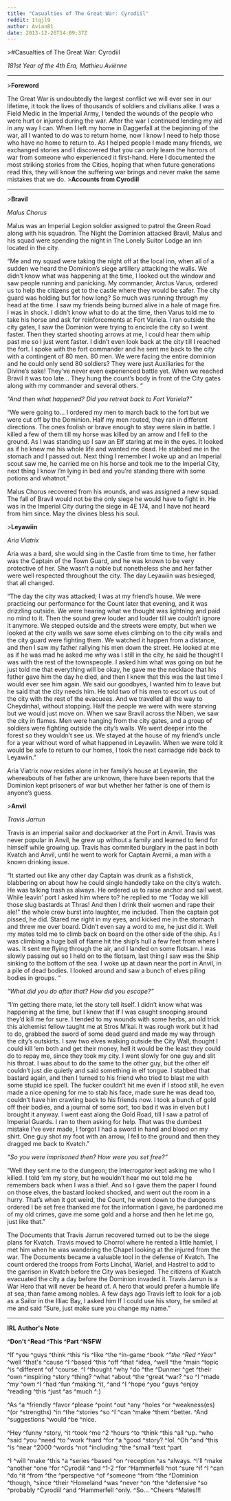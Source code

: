```yaml
---
title: "Casualties of The Great War: Cyrodiil"
reddit: 1tqjl9
author: Avian81
date: 2013-12-26T14:09:37Z
---
```


&gt;#Casualties of The Great War: Cyrodiil

 *181st Year of the 4th Era, Mathieu Aviènne*
*****
&gt;**Foreword** 

The Great War is undoubtedly the largest conflict we will ever see in our lifetime, it took the lives of thousands of soldiers and civilians alike. I was a Field Medic in the Imperial Army, I tended the wounds of the people who were hurt or injured during the war. After the war I continued lending my aid in any way I can. When I left my home in Daggerfall at the beginning of the war, all I wanted to do was to return home, now I know I need to help those who have no home to return to. As I helped people I made many friends, we exchanged stories and I discovered that you can only learn the horrors of war from someone who experienced it first-hand. Here I documented the most striking stories from the Cities, hoping that when future generations read this, they will know the suffering war brings and never make the same mistakes that we do.
&gt;**Accounts from Cyrodiil**

*****

&gt;**Bravil**

*Malus Chorus*

Malus was an Imperial Legion soldier assigned to patrol the Green Road along with his squadron. The Night the Dominion attacked Bravil, Malus and his squad were spending the night in The Lonely Suitor Lodge an inn located in the city.

“Me and my squad were taking the night off at the local inn, when all of a sudden we heard the Dominion’s siege artillery attacking the walls. We didn’t know what was happening at the time, I looked out the window and saw people running and panicking. My commander, Arctus Varus, ordered us to help the citizens get to the castle where they would be safer. The city guard was holding but for how long? So much was running through my head at the time. I saw my friends being burned alive in a hale of mage fire. I was in shock. I didn’t know what to do at the time, then Varus told me to take his horse and ask for reinforcements at Fort Variela. I ran outside the city gates, I saw the Dominion were trying to encircle the city so I went faster. Then they started shooting arrows at me, I could hear them whip past me so I just went faster. I didn’t even look back at the city till I reached the fort. I spoke with the fort commander and he sent me back to the city with a contingent of 80 men. 80 men. We were facing the entire dominion and he could only send 80 soldiers? They were just Auxiliaries for the Divine’s sake! They’ve never even experienced battle yet. When we reached Bravil it was too late… They hung the count’s body in front of the City gates along with my commander and several others. “

*“And then what happened? Did you retreat back to Fort Variela?”*

“We were going to… I ordered my men to march back to the fort but we were cut off by the Dominion. Half my men routed, they ran in different directions. The ones foolish or brave enough to stay were slain in battle. I killed a few of them till my horse was killed by an arrow and I fell to the ground. As I was standing up I saw an Elf staring at me in the eyes. It looked as if he knew me his whole life and wanted me dead. He stabbed me in the stomach and I passed out. Next thing I remember I woke up and an Imperial scout saw me, he carried me on his horse and took me to the Imperial City, next thing I know I’m lying in bed and you’re standing there with some potions and whatnot.”

Malus Chorus recovered from his wounds, and was assigned a new squad. The fall of Bravil would not be the only siege he would have to fight in. He was in the Imperial City during the siege in 4E 174, and I have not heard from him since. May the divines bless his soul.

&gt;**Leyawiin**

*Aria Viatrix*

Aria was a bard, she would sing in the Castle from time to time, her father was the Captain of the Town Guard, and he was known to be very protective of her. She wasn’t a noble but nonetheless she and her father were well respected throughout the city. The day Leyawiin was besieged, that all changed.

“The day the city was attacked; I was at my friend’s house. We were practicing our performance for the Count later that evening, and it was drizzling outside. We were hearing what we thought was lightning and paid no mind to it. Then the sound grew louder and louder till we couldn’t ignore it anymore. We stepped outside and the streets were empty, but when we looked at the city walls we saw some elves climbing on to the city walls and the city guard were fighting them. We watched it happen from a distance, and then I saw my father rallying his men down the street. He looked at me as if he was mad he asked me why was I still in the city, he said he thought I was with the rest of the townspeople. I asked him what was going on but he just told me that everything will be okay, he gave me the necklace that his father gave him the day he died, and then I knew that this was the last time I would ever see him again. We said our goodbyes, I wanted him to leave but he said that the city needs him. He told two of his men to escort us out of the city with the rest of the evacuees. And we travelled all the way to Cheydinhal, without stopping. Half the people we were with were starving but we would just move on. When we saw Bravil across the Niben, we saw the city in flames. Men were hanging from the city gates, and a group of soldiers were fighting outside the city’s walls. We went deeper into the forest so they wouldn’t see us. We stayed at the house of my friend’s uncle for a year without word of what happened in Leyawiin. When we were told it would be safe to return to our homes, I took the next carriadge ride back to Leyawiin.”

Aria Viatrix now resides alone in her family’s house at Leyawiin, the whereabouts of her father are unknown, there have been reports that the Dominion kept prisoners of war but whether her father is one of them is anyone’s guess.

&gt;**Anvil**

*Travis Jarrun*

Travis is an imperial sailor and dockworker at the Port in Anvil. Travis was never popular in Anvil, he grew up without a family and learned to fend for himself while growing up. Travis has commited burglary in the past in both Kvatch  and Anvil, until he went to work for Captain Avernii, a man with a known drinking issue.

“It started out like any other day Captain was drunk as a fishstick, blabbering on about how he could single handedly take on the city’s watch. He was talking trash as always. He ordered us to raise anchor and sail west. While leavin’ port I asked him where to? he replied to me “Today we kill those slug bastards at Thras! And then I drink their women and rape their ale!” the whole crew burst into laughter, me included. Then the captain got pissed, he did. Stared me right in my eyes, and kicked me in the stomach and threw me over board. Didn’t even say a word to me, he just did it. Well my mates told me to climb back on board on the other side of the ship. As I was climbing a huge ball of flame hit the ship’s hull a few feet from where I was. It sent me flying through the air, and I landed on some flotsam. I was slowly passing out so I held on to the flotsam, last thing I saw was the Ship sinking to the bottom of the sea. I woke up at dawn near the port in Anvil, in a pile of dead bodies. I looked around and saw a bunch of elves piling bodies in groups. “

*“What did you do after that? How did you escape?”*

“I’m getting there mate, let the story tell itself. I didn’t know what was happening at the time, but I knew that If I was caught snooping around they’d kill me for sure. I tended to my wounds with some herbs, an old trick this alchemist fellow taught me at Stros M’kai. It was rough work but it had to do, grabbed the sword of some dead guard and made my way through the city’s outskirts. I saw two elves walking outside the City Wall, thought  I could kill ‘em both and get their money, hell it would be the least they could do to repay me, since they took my city. I went slowly for one guy and slit his throat. I was about to do the same to the other guy, but the other elf couldn’t just die quietly and said something in elf tongue. I stabbed that bastard again, and then I turned to his friend who tried to blast me with some stupid ice spell. The fucker couldn’t hit me even if I stood still, he even made a nice opening for me to stab his face, made sure he was dead too, couldn’t have him crawling back to his friends now. I took a bunch of gold off their bodies, and a journal of some sort, too bad it was in elven but I brought it anyway. I went east along the Gold Road, till I saw a patrol of Imperial Guards. I ran to them asking for help. That was the dumbest mistake I’ve ever made, I forgot I had a sword in hand and blood on my shirt. One guy shot my foot with an arrow, I fell to the ground and then they dragged me back to Kvatch.”

*“So you were imprisoned then? How were you set free?”*

“Well they sent me to the dungeon; the Interrogator kept asking me who I killed. I told ‘em my story, but he wouldn’t hear me out told me he remembers back when I was a thief. And so I gave them the paper I found on those elves, the bastard looked shocked, and went out the room in a hurry. That’s when it got weird, the Count, he went down to the dungeons ordered I be set free thanked me for the information I gave, he pardoned me of my old crimes, gave me some gold and a horse and then he let me go, just like that.”

The Documents that Travis Jarrun recovered turned out to be the siege plans for Kvatch. Travis moved to Chorrol where he rented a little hamlet, I met him when he was wandering the Chapel looking at the injured from the war. The Documents became a valuable tool in the defense of Kvatch. The count ordered the troops from Forts Linchal, Wariel, and Hastrel to add to the garrison in Kvatch before the City was besieged. The citizens of Kvatch evacuated the city a day before the Dominion invaded it. Travis Jarrun is a War Hero that will never be heard of. A hero that would prefer a humble life at sea, than fame among nobles. A few days ago Travis left to look for a job as a Sailor in the Illiac Bay, I asked him If I could use his story, he smiled at me and said “Sure, just make sure you change my name.”


*****

**IRL Author's Note**

**^Don't ^Read ^This ^Part ^NSFW**

^If ^you ^guys ^think ^this ^is ^like ^the ^in-game ^book *^"the ^Red ^Year"* ^well ^that's ^cause ^I ^based ^this ^off ^that ^idea, ^well ^the ^main ^topic ^is ^different ^of ^course. ^I ^thought ^why ^do ^the ^Dunmer ^get ^their ^own ^inspiring ^story ^thing? ^what ^about ^the ^great ^war? ^so ^I ^made ^my ^own ^I ^had ^fun ^making ^it, ^and ^I ^hope ^you ^guys ^enjoy ^reading ^this ^just ^as ^much ^:)

^As ^a ^friendly ^favor ^please ^point ^out ^any ^holes ^or ^weakness(es) ^\(or ^strengths\) ^in ^the ^stories ^so ^I ^can ^make ^them ^better. ^And ^suggestions ^would ^be ^nice.

^Hey ^funny ^story, ^it ^took ^me ^2 ^hours ^to ^think ^this ^all ^up. ^who ^said ^you ^need ^to ^work ^hard ^for ^a ^good ^story? ^lol. ^Oh ^and ^this ^is ^near ^2000 ^words ^not ^including ^the ^small ^text ^part

^I ^will ^make ^this ^a ^series ^based ^on ^reception ^as ^always. ^I'll ^make ^another ^one ^for ^Cyrodiil ^and ^1-2 ^for ^Hammerfell ^not ^sure ^if ^I ^can ^do ^it ^from ^the ^perspective ^of ^someone ^from ^the ^Dominion ^though, ^since ^their ^Homeland ^was ^never ^on ^the ^defensive ^so ^probably ^Cyrodiil ^and ^Hammerfell ^only. ^So... ^Cheers ^Mates!!!

